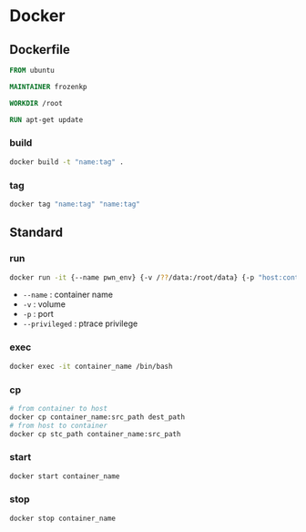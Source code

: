 # Docker

## Dockerfile

```dockerfile
FROM ubuntu

MAINTAINER frozenkp

WORKDIR /root

RUN apt-get update
```

### build

```bash
docker build -t "name:tag" .
```

### tag

```Bash
docker tag "name:tag" "name:tag"
```

## Standard

### run

```bash
docker run -it {--name pwn_env} {-v /??/data:/root/data} {-p "host:container"} {--privileged} image_name /bin/bash
```

- `--name` : container name
- `-v` : volume
- `-p` : port
- `--privileged` : ptrace privilege

### exec

```bash
docker exec -it container_name /bin/bash
```

### cp

```bash
# from container to host
docker cp container_name:src_path dest_path
# from host to container
docker cp stc_path container_name:src_path
```

### start

```bash
docker start container_name
```

### stop

```
docker stop container_name
```

